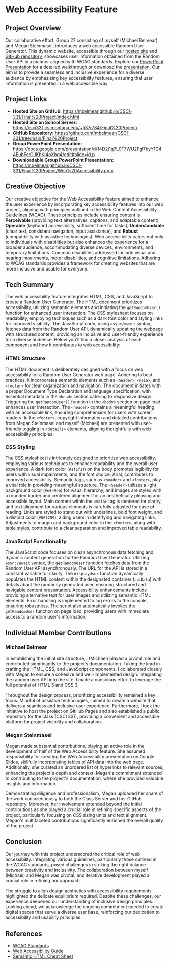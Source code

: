 # Web Accessibility Feature

## Project Overview

Our collaborative effort, Group 27 consisting of myself (Michael Belmear) and Megan Steinmasel, introduces a web accessible Random User Generator. This dynamic website, accessible through our [hosted site](https://mbelmear.github.io/CSCI-331/Final%20Project/index.html) and [GitHub repository](https://github.com/mbelmear/CSCI-331/tree/main/Final%20Project), showcases user information obtained from the Random User API in a manner aligned with WCAG standards. Explore our [PowerPoint Presentation](https://docs.google.com/presentation/d/14D2j1q7L0T7WU2Pgl7byY1G44EubFcrGJKhKl4oXbq4/edit#slide=id.p) for a detailed walkthrough or download the [presentation](https://mbelmear.github.io/CSCI-331/Final%20Project/Web%20Accessibility.pptx). Our aim is to provide a seamless and inclusive experience for a diverse audience by emphasizing key accessibility features, ensuring that user information is presented in a web accessible way. 

## Project Links

- **Hosted Site on GitHub:** https://mbelmear.github.io/CSCI-331/Final%20Project/index.html
- **Hosted Site on School Server:** https://csci331.cs.montana.edu/~h37r784/Final%20Project/
- **GitHub Repository:** https://github.com/mbelmear/CSCI-331/tree/main/Final%20Project
- **Group PowerPoint Presentation:** https://docs.google.com/presentation/d/14D2j1q7L0T7WU2Pgl7byY1G44EubFcrGJKhKl4oXbq4/edit#slide=id.p
- **Downloadable Group PowerPoint Presentation:** https://mbelmear.github.io/CSCI-331/Final%20Project/Web%20Accessibility.pptx

## Creative Objective

Our creative objective for the Web Accessibility feature aimed to enhance the user experience by incorporating key accessibility features into our web project, aligning with principles outlined in the Web Content Accessibility Guidelines (WCAG). These principles include ensuring content is **Perceivable** (providing text alternatives, captions, and adaptable content), **Operable** (keyboard accessibility, sufficient time for tasks), **Understandable** (clear text, consistent navigation, input assistance), and **Robust** (compatibility with assistive technologies). Web accessibility caters not only to individuals with disabilities but also enhances the experience for a broader audience, accommodating diverse devices, environments, and temporary limitations. Common disabilities addressed include visual and hearing impairments, motor disabilities, and cognitive limitations. Adhering to WCAG standards provides a framework for creating websites that are more inclusive and usable for everyone.

## Tech Summary

The web accessibility feature integrates HTML, CSS, and JavaScript to create a Random User Generator. The HTML document prioritizes accessibility, utilizing semantic elements and initiating the `getRandomUser()` function for enhanced user interaction. The CSS stylesheet focuses on readability, employing techniques such as a dark font color and styling links for improved visibility. The JavaScript code, using `async/await` syntax, fetches data from the Random User API, dynamically updating the webpage with structured content, providing an inclusive and user-friendly experience for a diverse audience. Below you'll find a closer analysis of each component and how it contributes to web accessibility: 

### HTML Structure
The HTML document is deliberately designed with a focus on web accessibility for a Random User Generator web page. Adhering to best practices, it incorporates semantic elements such as `<header>`, `<main>`, and `<footer>` for clear organization and navigation. The document initiates with a proper Document Type Declaration and language specification, with essential metadata in the `<head>` section catering to responsive design. Triggering the `getRandomUser()` function in the `<body>` section on page load enhances user interaction. The `<header>` contains a meaningful heading with an accessible link, ensuring comprehension for users with screen readers. In the `<footer>`, copyright information and detailed contributions from Megan Steinmasel and myself (Michael) are presented with user-friendly toggling in `<details>` elements, aligning thoughtfully with web accessibility principles.

### CSS Styling
The CSS stylesheet is intricately designed to prioritize web accessibility, employing various techniques to enhance readability and the overall user experience. A dark font color (`#1f1f1f`) on the body promotes legibility for users with visual impairments, and the font choice, Arial, contributes to improved accessibility. Semantic tags, such as `<header>` and `<footer>`, play a vital role in providing meaningful structure. The `<header>` utilizes a light background color (`#e8e9eb`) for visual hierarchy, and images are styled with a rounded border and centered alignment for an aesthetically pleasing and accessible layout. Main content within the `<main>` tag is centered for clarity, and text alignment for various elements is carefully adjusted for ease of reading. Links are styled to stand out with underlines, bold font weight, and a distinct color (`#061259`), aiding users in identifying and navigating links. Adjustments to margin and background color in the `<footer>`, along with table styles, contribute to a clear separation and improved table readability.

### JavaScript Functionality
The JavaScript code focuses on clean asynchronous data fetching and dynamic content generation for the Random User Generator. Utilizing `async/await` syntax, the `getRandomUser` function fetches data from the Random User API asynchronously. The URL for the API is stored in a constant variable for clarity. The `displayUser` function dynamically populates the HTML content within the designated container (`apiData`) with details about the randomly generated user, ensuring structured and navigable content presentation. Accessibility enhancements include providing alternative text for user images and utilizing semantic HTML elements. Error handling is implemented to log errors to the console, ensuring robustness. The script also automatically invokes the `getRandomUser` function on page load, providing users with immediate access to a random user's information.

## Individual Member Contributions

### Michael Belmear
In establishing the initial site structure, I (Michael) played a pivotal role and contributed significantly to the project's documentation. Taking the lead in crafting the HTML, CSS, and JavaScript components, I collaborated closely with Megan to ensure a cohesive and well-implemented design. Integrating the random user API into the site, I made a conscious effort to leverage the full potential of HTML 5 and CSS 3.

Throughout the design process, prioritizing accessibility remained a key focus. Mindful of assistive technologies, I aimed to create a website that delivers a seamless and inclusive user experience. Furthermore, I took the initiative to host the project on GitHub Pages and also established a public repository for the class (CSCI 331), providing a convenient and accessible platform for project visibility and collaboration.

### Megan Steinmasel
Megan made substantial contributions, playing an active role in the development of half of the Web Accessibility feature. She assumed responsibility for creating the Web Accessibility presentation on Google Slides, skillfully incorporating tables of API data into the web page. Additionally, she curated an unordered list of hyperlinks to relevant sources, enhancing the project's depth and context. Megan's commitment extended to contributing to the project's documentation, where she provided valuable insights and information.

Demonstrating diligence and professionalism, Megan uploaded her share of the work conscientiously to both the Class Server and her GitHub repository. Moreover, her involvement extended beyond the initial contributions as she played a crucial role in refining specific aspects of the project, particularly focusing on CSS sizing units and text alignment. Megan's multifaceted contributions significantly enriched the overall quality of the project.

## Conclusion

Our journey with this project underscored the critical role of web accessibility. Integrating various guidelines, particularly those outlined in the WCAG standards, posed challenges in striking the right balance between creativity and inclusivity. The collaboration between myself (Michael) and Megan was pivotal, and iterative development played a crucial role in refining our approach.

The struggle to align design aesthetics with accessibility requirements highlighted the delicate equilibrium required. Despite these challenges, our experience deepened our understanding of inclusive design principles. Looking ahead, we acknowledge the ongoing commitment needed to create digital spaces that serve a diverse user base, reinforcing our dedication to accessibility and usability principles.

## References

- [WCAG Standards](https://www.w3.org/WAI/standards-guidelines/wcag/)
- [Web Accessibility Guide](https://blog.hubspot.com/website/web-accessibility)
- [Semantic HTML Cheat Sheet](https://medium.com/@ericapantojacs/semantic-html-cheat-sheet-9194768368bb)
